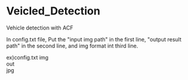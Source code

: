 # Veicled_Detection
Vehicle detection with ACF

In config.txt file,
Put the "input img path" in the first line, "output result path" in the second line, and img format int third line.

ex)config.txt
img\
out\
jpg
